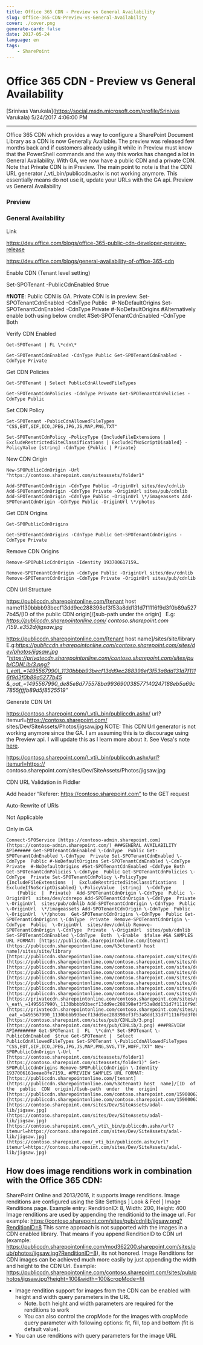 ```yaml
---
title: Office 365 CDN - Preview vs General Availability
slug: Office-365-CDN-Preview-vs-General-Availability
cover: ./cover.png
generate-card: false
date: 2017-05-24
language: en
tags:
    - SharePoint
---
```


  

Office 365 CDN - Preview vs General Availability
================================================

[Srinivas Varukala](https://social.msdn.microsoft.com/profile/Srinivas Varukala) 5/24/2017 4:06:00 PM

* * *

Office 365 CDN which provides a way to configure a SharePoint Document Library as a CDN is now Generally Available. The preview was released few months back and if customers already using it while in Preview must know that the PowerShell commands and the way this works has changed a lot in General Availability. With GA, we now have a public CDN and a private CDN. Note that Private CDN is in Preview. The main point to note is that the CDN URL generator /\_vti\_bin/publiccdn.ashx is not working anymore. This essentially means do not use it, update your URLs with the GA api. Preview vs General Availability

### Preview

### General Availability

Link

https://dev.office.com/blogs/office-365-public-cdn-developer-preview-release

https://dev.office.com/blogs/general-availability-of-office-365-cdn

Enable CDN (Tenant level setting)

Set-SPOTenant -PublicCdnEnabled $true  

#**NOTE**: Public CDN is GA. Private CDN is in preview. Set-SPOTenantCdnEnabled -CdnType Public   #-NoDefaultOrigins Set-SPOTenantCdnEnabled -CdnType Private #-NoDefaultOrigins #Alternatively enable both using below cmdlet #Set-SPOTenantCdnEnabled -CdnType Both

Verify CDN Enabled
```
Get-SPOTenant | FL \*cdn\*  

Get-SPOTenantCdnEnabled -CdnType Public Get-SPOTenantCdnEnabled -CdnType Private
```

Get CDN Policies
```
Get-SPOTenant | Select PublicCdnAllowedFileTypes  

Get-SPOTenantCdnPolicies -CdnType Private Get-SPOTenantCdnPolicies -CdnType Public
```

Set CDN Policy
```
Set-SPOTenant -PublicCdnAllowedFileTypes "CSS,EOT,GIF,ICO,JPEG,JPG,JS,MAP,PNG,TXT"  

Set-SPOTenantCdnPolicy -PolicyType {IncludeFileExtensions | ExcludeRestrictedSiteClassifications | ExcludeIfNoScriptDisabled} -PolicyValue [string] -CdnType {Public | Private}
```

New CDN Origin
```
New-SPOPublicCdnOrigin -Url "https://contoso.sharepoint.com/siteassets/folder1"  

Add-SPOTenantCdnOrigin -CdnType Public -OriginUrl sites/dev/cdnlib Add-SPOTenantCdnOrigin -CdnType Private -OriginUrl sites/pub/cdnlib Add-SPOTenantCdnOrigin -CdnType Public -OriginUrl \*/imageassets Add-SPOTenantCdnOrigin -CdnType Public -OriginUrl \*/photos
```

Get CDN Origins
```
Get-SPOPublicCdnOrigins  

Get-SPOTenantCdnOrigins -CdnType Public Get-SPOTenantCdnOrigins -CdnType Private
```

Remove CDN Origins
```
Remove-SPOPublicCdnOrigin -Identity 193700617159…  

Remove-SPOTenantCdnOrigin -CdnType Public -OriginUrl sites/dev/cdnlib Remove-SPOTenantCdnOrigin -CdnType Private -OriginUrl sites/pub/cdnlib
```

CDN Url Structure

https://publiccdn.sharepointonline.com/[tenant host name1130bbbb93becf13dd9ec288398ef3f53a8dd131d7f1116f9d3f0b89a5277b45/[ID of the public CDN origin]/[sub-path under the origin]   E.g: _https://publiccdn.sharepointonline.com/_ _contoso.sharepoint.com_ _/159..e352d/jigsaw.jpg_  

https://publiccdn.sharepointonline.com/[tenant host name]/sites/site/library E.g:_https://publiccdn.sharepointonline.com/contoso.sharepoint.com/sites/dev/photos/jigsaw.jpg_ _“https://privatecdn.sharepointonline.com/contoso.sharepoint.com/sites/pub/CDNLib/3.png?\_eat\_=1495567990\_1130bbbb93becf13dd9ec288398ef3f53a8dd131d7f1116f9d3f0b89a5277b45_ _&\_oat\_=1495567990\_de85e8d775578ba993690038577140247188eb5a69c7855ffffb89d5f8525519”_  

Generate CDN Url

https://contoso.sharepoint.com/\_vti\_bin/publiccdn.ashx/ url?itemurl=https://contoso.sharepoint.com/ sites/Dev/SiteAssets/Photos/jigsaw.jpg NOTE: This CDN Url generator is not working anymore since the GA. I am assuming this is to discourage using the Preview api. I will update this as I learn more about it. See Vesa's note [here](https://techcommunity.microsoft.com/t5/SharePoint-Developer/Office-365-CDN-Not-working-File-not-found/td-p/54769).

https://contoso.sharepoint.com/\_vti\_bin/publiccdn.ashx/url?itemurl=https:// contoso.sharepoint.com/sites/Dev/SiteAssets/Photos/jigsaw.jpg  

CDN URL Validation in Fiddler

Add header “Referer: https://contoso.sharepoint.com” to the GET request

Auto-Rewrite of URls

Not Applicable

Only in GA
```
Connect-SPOService [https://contoso-admin.sharepoint.com](https://contoso-admin.sharepoint.com/) ###GENERAL AVAILABILITY API###### Get-SPOTenantCdnEnabled \-CdnType  Public Get-SPOTenantCdnEnabled \-CdnType  Private Set-SPOTenantCdnEnabled \-CdnType  Public #-NoDefaultOrigins Set-SPOTenantCdnEnabled \-CdnType  Private  #-NoDefaultOrigins #Set-SPOTenantCdnEnabled -CdnType Both   Get-SPOTenantCdnPolicies \-CdnType  Public Get-SPOTenantCdnPolicies \-CdnType  Private Set-SPOTenantCdnPolicy \-PolicyType {IncludeFileExtensions  |  ExcludeRestrictedSiteClassifications  |  ExcludeIfNoScriptDisabled} \-PolicyValue  [string]  \-CdnType     {Public  |  Private}  Add-SPOTenantCdnOrigin \-CdnType  Public  \-OriginUrl  sites/dev/cdnrepo Add-SPOTenantCdnOrigin \-CdnType  Private  \-OriginUrl  sites/pub/cdnlib Add-SPOTenantCdnOrigin \-CdnType  Public  \-OriginUrl  \*/imageassets Add-SPOTenantCdnOrigin \-CdnType  Public  \-OriginUrl  \*/photos  Get-SPOTenantCdnOrigins \-CdnType  Public Get-SPOTenantCdnOrigins \-CdnType  Private  Remove-SPOTenantCdnOrigin \-CdnType  Public  \-OriginUrl  sites/dev/cdnlib Remove-SPOTenantCdnOrigin \-CdnType  Private  \-OriginUrl  sites/pub/cdnlib Set-SPOTenantCdnEnabled \-CdnType  Both  \-Enable  $false #GA SAMPLES URL FORMAT: [https://publiccdn.sharepointonline.com/[tenant](https://publiccdn.sharepointonline.com/%3ctenant) host  name]/sites/site/library [https://publiccdn.sharepointonline.com/contoso.sharepoint.com/sites/dev/cdnlib/3.png](https://publiccdn.sharepointonline.com/contoso.sharepoint.com/sites/dev/cdnlib/3.png) [https://publiccdn.sharepointonline.com/contoso.sharepoint.com/sites/dev/cdnlib/SharePointCapabilities.jpg](https://publiccdn.sharepointonline.com/contoso.sharepoint.com/sites/dev/cdnlib/SharePointCapabilities.jpg) [https://publiccdn.sharepointonline.com/contoso.sharepoint.com/sites/dev/ImageAssets/ProdMgmt.png](https://publiccdn.sharepointonline.com/contoso.sharepoint.com/sites/dev/ImageAssets/ProdMgmt.png) [https://publiccdn.sharepointonline.com/contoso.sharepoint.com/sites/dev1/photos/jigsaw.jpg](https://publiccdn.sharepointonline.com/contoso.sharepoint.com/sites/dev1/photos/jigsaw.jpg) [https://privatecdn.sharepointonline.com/contoso.sharepoint.com/sites/pub/CDNLib/3.png?\_eat\_=1495567990\_1130bbbb93becf13dd9ec288398ef3f53a8dd131d7f1116f9d3f0b89a5277b45&\_oat\_=1495567990\_de85e8d775578ba993690038577140247188eb5a69c7855ffffb89d5f8525519](https://privatecdn.sharepointonline.com/contoso.sharepoint.com/sites/pub/CDNLib/3.png?_eat_=1495567990_1130bbbb93becf13dd9ec288398ef3f53a8dd131d7f1116f9d3f0b89a5277b45&_oat_=1495567990_de85e8d775578ba993690038577140247188eb5a69c7855ffffb89d5f8525519) [https://contoso.sharepoint.com/sites/pub/CDNLib/3.png](https://contoso.sharepoint.com/sites/pub/CDNLib/3.png) ###PREVIEW API######## Get-SPOTenant |  FL  \*cdn\* Set-SPOTenant \-PublicCdnEnabled  $true Get-SPOTenant |  Select  PublicCdnAllowedFileTypes Set-SPOTenant \-PublicCdnAllowedFileTypes  "CSS,EOT,GIF,ICO,JPEG,JPG,JS,MAP,PNG,SVG,TTF,WOFF,TXT" New-SPOPublicCdnOrigin \-Url  "[https://contoso.sharepoint.com/siteassets/folder1](https://contoso.sharepoint.com/siteassets/folder1)" Get-SPOPublicCdnOrigins Remove-SPOPublicCdnOrigin \-Identity  1937006161eeae8fe7159… #PREVIEW SAMPLES URL FORMAT: [https://publiccdn.sharepointonline.com/[tenant](https://publiccdn.sharepointonline.com/%3ctenant) host  name]/[ID  of  the  public  CDN  origin]/[sub-path  under  the  origin] [https://publiccdn.sharepointonline.com/contoso.sharepoint.com/159000625d30dd0f368ee9b30b58438a863871fc93f2d0256cb1169ad6cee080807e352d/jigsaw.jpg](https://publiccdn.sharepointonline.com/contoso.sharepoint.com/159000625d30dd0f368ee9b30b58438a863871fc93f2d0256cb1169ad6cee080807e352d/jigsaw.jpg) [https://contoso.sharepoint.com/sites/Dev/SiteAssets/adal-lib/jigsaw.jpg](https://contoso.sharepoint.com/sites/Dev/SiteAssets/adal-lib/jigsaw.jpg) [https://contoso.sharepoint.com/\_vti\_bin/publiccdn.ashx/url?itemurl=https://contoso.sharepoint.com/sites/Dev/SiteAssets/adal-lib/jigsaw.jpg](https://contoso.sharepoint.com/_vti_bin/publiccdn.ashx/url?itemurl=https://contoso.sharepoint.com/sites/Dev/SiteAssets/adal-lib/jigsaw.jpg)
```

How does image renditions work in combination with the Office 365 CDN:
----------------------------------------------------------------------

SharePoint Online and 2013/2016, it supports image renditions. Image renditions are configured using the Site Settings ] Look & Feel ] Image Renditions page. Example entry: RenditionID: 8, Width: 200, Height: 400 Image renditions are used by appending the renditionid to the image url. For example: https://contoso.sharepoint.com/sites/pub/cdnlib/jigsaw.png?RenditionID=8 This same approach is not supported with the images in a CDN enabled library. That means if you append RenditionID to CDN url (example: https://publiccdn.sharepointonline.com/mod362200.sharepoint.com/sites/pub/photos/jigsaw.jpg?RenditionID=8), its not honored. Image Renditions for CDN images can be achieved much more easily by just appending the width and height to the CDN Url. Example: https://publiccdn.sharepointonline.com/contoso.sharepoint.com/sites/pub/photos/jigsaw.jpg?height=100&width=100&cropMode=fit

*   Image rendition support for images from the CDN can be enabled with height and width query parameters in the URL
    *   Note. both height and width parameters are required for the renditions to work
    *   You can also control the cropMode for the images with cropMode query parameter with following options: fit, fill, top and bottom (fit is default value).
*   You can use renditions with query parameters for the image URL